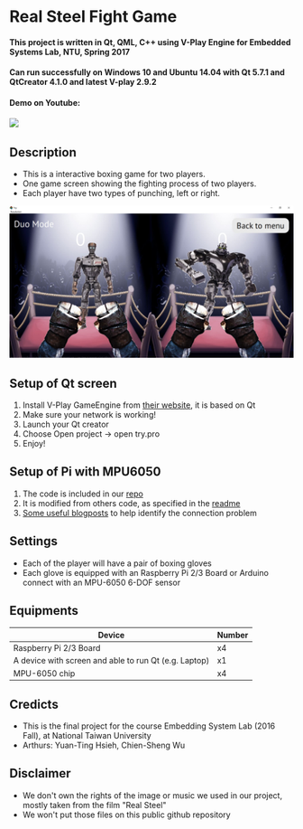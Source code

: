 # Real Steel Fight Game
#### This project is written in Qt, QML, C++ using V-Play Engine for Embedded Systems Lab, NTU, Spring 2017
#### Can run successfully on Windows 10 and Ubuntu 14.04 with Qt 5.7.1 and QtCreator 4.1.0 and latest V-play 2.9.2
#### Demo on Youtube:

<a href="https://www.youtube.com/watch?v=jziXI6g9NkU&t=3s" target="_blank"><img src="https://img.youtube.com/vi/jziXI6g9NkU/hqdefault.jpg"></a>

## Description
 - This is a interactive boxing game for two players.
 - One game screen showing the fighting process of two players.
 - Each player have two types of punching, left or right.
 
 ![Image of gamepage](https://github.com/YuanTingHsieh/ESL/blob/master/demos/game.JPG)

## Setup of Qt screen
 1. Install V-Play GameEngine from [their website](https://v-play.net/), it is based on Qt
 2. Make sure your network is working!
 3. Launch your Qt creator
 4. Choose Open project -> open try.pro
 5. Enjoy!
 
## Setup of Pi with MPU6050
 1. The code is included in our [repo](https://github.com/YuanTingHsieh/ESL/tree/master/Pi/MPU6050-Pi-Demo)
 2. It is modified from others code, as specified in the [readme](https://github.com/YuanTingHsieh/ESL/blob/master/Pi/MPU6050-Pi-Demo/README)
 3. [Some useful blogposts](https://blog.gtwang.org/iot/raspberry-pi-read-data-from-mpu6050-using-cpp/) to help identify the connection problem

## Settings
 - Each of the player will have a pair of boxing gloves
 - Each glove is equipped with an Raspberry Pi 2/3 Board or Arduino connect with an MPU-6050 6-DOF sensor

## Equipments
| Device | Number |
| ------ | ------ |
| Raspberry Pi 2/3 Board   | x4 |
| A device with screen and able to run Qt (e.g. Laptop) | x1 |
| MPU-6050 chip    | x4 |

## Credicts
 - This is the final project for the course Embedding System Lab (2016 Fall), at National Taiwan University
 - Arthurs: Yuan-Ting Hsieh, Chien-Sheng Wu

## Disclaimer
 - We don't own the rights of the image or music we used in our project, mostly taken from the film "Real Steel"
 - We won't put those files on this public github repository 
